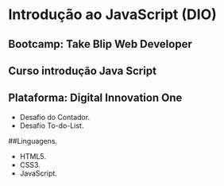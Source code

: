 # Introdução ao JavaScript (DIO)
## Bootcamp: Take Blip Web Developer
## Curso introdução Java Script 
## Plataforma: Digital Innovation One

* Desafio do Contador.
* Desafio To-do-List.

##Linguagens.
* HTML5.
* CSS3.
* JavaScript.

